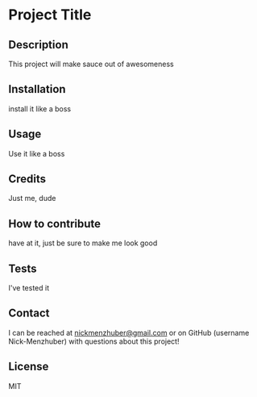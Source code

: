 # Project Title
  

  

## Description 

This project will make sauce out of awesomeness



## Installation 

install it like a boss



## Usage 

Use it like a boss 



## Credits 



Just me, dude 



## How to contribute 

have at it, just be sure to make me look good 



## Tests 

I've tested it  



## Contact
I can be reached at nickmenzhuber@gmail.com or on GitHub (username Nick-Menzhuber) with questions about this project!

## License 

MIT